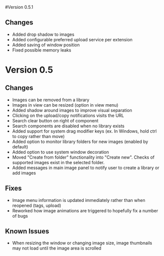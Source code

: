 #Version 0.5.1

## Changes

- Added drop shadow to images
- Added configurable preferred upload service per extension
- Added saving of window position
- Fixed possible memory leaks

# Version 0.5

## Changes

- Images can be removed from a library
- Images in view can be resized (option in view menu)
- Added shadow around images to improve visual separation
- Clicking on the upload/copy notifications visits the URL
- Search clear button on right of component
- Search components are disabled when no library exists
- Added support for system drag modifier keys (ex. In Windows, hold ctrl to copy rather than move)
- Added option to monitor library folders for new images (enabled by default)
- Added option to use system window decoration
- Moved "Create from folder" functionality into "Create new". Checks of supported images exist in the selected folder.
- Added messages in main image panel to notify user to create a library or add images

## Fixes

- Image menu information is updated immediately rather than when reopened (tags, upload)
- Reworked how image animations are triggered to hopefully fix a number of bugs

## Known Issues

- When resizing the window or changing image size, image thumbnails may not load until the image area is scrolled